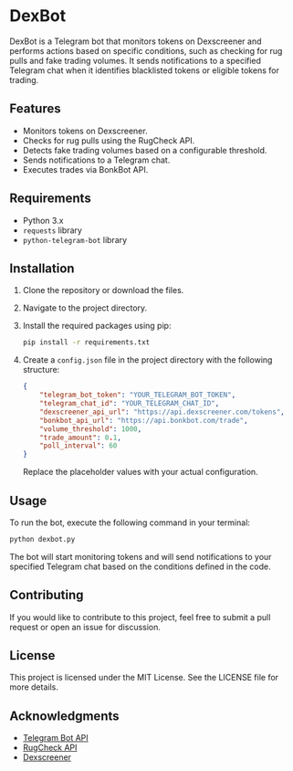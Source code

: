 # DexBot

DexBot is a Telegram bot that monitors tokens on Dexscreener and performs actions based on specific conditions, such as checking for rug pulls and fake trading volumes. It sends notifications to a specified Telegram chat when it identifies blacklisted tokens or eligible tokens for trading.

## Features

- Monitors tokens on Dexscreener.
- Checks for rug pulls using the RugCheck API.
- Detects fake trading volumes based on a configurable threshold.
- Sends notifications to a Telegram chat.
- Executes trades via BonkBot API.

## Requirements

- Python 3.x
- `requests` library
- `python-telegram-bot` library

## Installation

1. Clone the repository or download the files.
2. Navigate to the project directory.
3. Install the required packages using pip:

   ```bash
   pip install -r requirements.txt
   ```

4. Create a `config.json` file in the project directory with the following structure:

   ```json
   {
       "telegram_bot_token": "YOUR_TELEGRAM_BOT_TOKEN",
       "telegram_chat_id": "YOUR_TELEGRAM_CHAT_ID",
       "dexscreener_api_url": "https://api.dexscreener.com/tokens",
       "bonkbot_api_url": "https://api.bonkbot.com/trade",
       "volume_threshold": 1000,
       "trade_amount": 0.1,
       "poll_interval": 60
   }
   ```

   Replace the placeholder values with your actual configuration.

## Usage

To run the bot, execute the following command in your terminal:

```bash
python dexbot.py
```


The bot will start monitoring tokens and will send notifications to your specified Telegram chat based on the conditions defined in the code.

## Contributing

If you would like to contribute to this project, feel free to submit a pull request or open an issue for discussion.

## License

This project is licensed under the MIT License. See the LICENSE file for more details.

## Acknowledgments

- [Telegram Bot API](https://core.telegram.org/bots/api)
- [RugCheck API](https://rugcheck.xyz/)
- [Dexscreener](https://dexscreener.com/)

